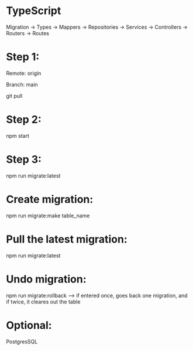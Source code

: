 # TypeScript


Migration -> Types -> Mappers -> Repositories -> Services -> Controllers -> Routers -> Routes

# Step 1:
Remote: origin

Branch: main

git pull

# Step 2:
npm start
# Step 3:
npm run migrate:latest


# Create migration:
npm run migrate:make table_name

# Pull the latest migration:
npm run migrate:latest

# Undo migration:
npm run migrate:rollback --> if entered once, goes back one migration, and if twice, it cleares out the table

# Optional:
PostgresSQL
